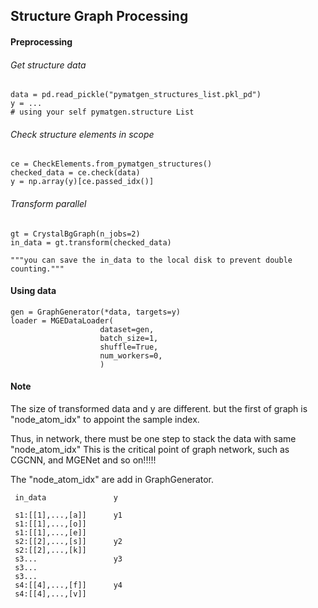 ## Structure Graph Processing

#### Preprocessing

###### Get structure data

    data = pd.read_pickle("pymatgen_structures_list.pkl_pd")
    y = ...
    # using your self pymatgen.structure List

###### Check structure elements in scope

    ce = CheckElements.from_pymatgen_structures()
    checked_data = ce.check(data)
    y = np.array(y)[ce.passed_idx()]

###### Transform parallel

    gt = CrystalBgGraph(n_jobs=2)
    in_data = gt.transform(checked_data)
    
    """you can save the in_data to the local disk to prevent double counting."""

#### Using data

    gen = GraphGenerator(*data, targets=y)
    loader = MGEDataLoader(
                        dataset=gen,  
                        batch_size=1,  
                        shuffle=True,  
                        num_workers=0,  
                        )

#### Note

The size of transformed data and y are different. but the first of graph is "node_atom_idx" to appoint the sample index.

Thus, in network, there must be one step to stack the data with same "node_atom_idx"
This is the critical point of graph network, such as CGCNN, and MGENet and so on!!!!!

The "node_atom_idx" are add in GraphGenerator.

     in_data               y
     
     s1:[[1],...,[a]]      y1
     s1:[[1],...,[o]]
     s1:[[1],...,[e]]
     s2:[[2],...,[s]]      y2
     s2:[[2],...,[k]]         
     s3...                 y3
     s3...        
     s3...       
     s4:[[4],...,[f]]      y4
     s4:[[4],...,[v]]         

